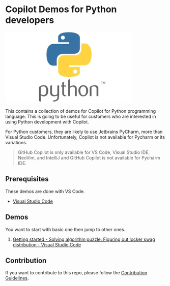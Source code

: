# Copilot Demos for Python developers

![Python](./images/logo-python.jpg)

This contains a collection of demos for Copilot for Python programming language. This is going to be useful for customers who are interested in using Python development with Copilot.

For Python customers, they are likely to use Jetbrains PyCharm, more than Visual Studio Code. Unfortunately, Copilot is not available for Pycharm or its variations.

> GitHub Copilot is only available for VS Code, Visual Studio IDE, NeoVim, and IntelliJ and GitHub Copilot is not available for Pycharm IDE.

## Prerequisites

These demos are done with VS Code.

- [Visual Studio Code](https://code.visualstudio.com/download)

## Demos

You want to start with basic one then jump to other ones.

1. [Getting started - Solving algorithm puzzle: Figuring out locker swag distribution - Visual Studio Code](Demos/GettingStarted/README.md)


## Contribution

If you want to contribute to this repo, please follow the [Contribution Guidelines](CONTRIBUTING.md).




